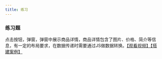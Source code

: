 ```yaml
---
title: 练习
---
```


### 练习题

点击按钮，弹窗，弹窗中展示商品详情，商品详情包含了图片、价格、简介等信息，有一定的布局要求，在数据传递时需要通过JS做数据转换。[【观看视频】](https://meeting.tencent.com/v2/cloud-record/share?id=fed65038-98f4-42fa-ad28-0d9f1dbe0393&from=3&is-single=true)[【搭建案例】](https://my.mybricks.world/mybricks-app-pcspa/index.html?id=512216052539461)